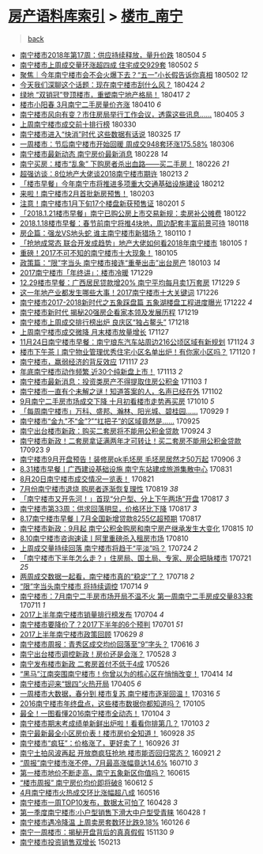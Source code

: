 [房产语料库索引](../../README.md)  > [楼市_南宁](楼市_南宁.md)
====
> [back](../README.md)

- [南宁楼市2018年第17周：供应持续释放，量升价跌](http://jkwz.applinzi.com/ittc/7099191911829210118.html#%E5%8D%97%E5%AE%81%E6%A5%BC%E5%B8%822018%E5%B9%B4%E7%AC%AC17%E5%91%A8%EF%BC%9A%E4%BE%9B%E5%BA%94%E6%8C%81%E7%BB%AD%E9%87%8A%E6%94%BE%EF%BC%8C%E9%87%8F%E5%8D%87%E4%BB%B7%E8%B7%8C) 180504 *5* 
- [南宁楼市上周成交量环涨超四成 住宅成交929套](http://jkwz.applinzi.com/ittc/7098645940791673867.html#%E5%8D%97%E5%AE%81%E6%A5%BC%E5%B8%82%E4%B8%8A%E5%91%A8%E6%88%90%E4%BA%A4%E9%87%8F%E7%8E%AF%E6%B6%A8%E8%B6%85%E5%9B%9B%E6%88%90+%E4%BD%8F%E5%AE%85%E6%88%90%E4%BA%A4929%E5%A5%97) 180502 *5* 
- [聚焦｜今年南宁楼市会不会火爆下去？“五一”小长假告诉你真相](http://jkwz.applinzi.com/ittc/7098530850293679114.html#%E8%81%9A%E7%84%A6%EF%BD%9C%E4%BB%8A%E5%B9%B4%E5%8D%97%E5%AE%81%E6%A5%BC%E5%B8%82%E4%BC%9A%E4%B8%8D%E4%BC%9A%E7%81%AB%E7%88%86%E4%B8%8B%E5%8E%BB%EF%BC%9F%E2%80%9C%E4%BA%94%E4%B8%80%E2%80%9D%E5%B0%8F%E9%95%BF%E5%81%87%E5%91%8A%E8%AF%89%E4%BD%A0%E7%9C%9F%E7%9B%B8) 180502 *12* 
- [今天我们深聊这个话题：现在南宁楼市刮什么风？](http://jkwz.applinzi.com/ittc/7095567694315389969.html#%E4%BB%8A%E5%A4%A9%E6%88%91%E4%BB%AC%E6%B7%B1%E8%81%8A%E8%BF%99%E4%B8%AA%E8%AF%9D%E9%A2%98%EF%BC%9A%E7%8E%B0%E5%9C%A8%E5%8D%97%E5%AE%81%E6%A5%BC%E5%B8%82%E5%88%AE%E4%BB%80%E4%B9%88%E9%A3%8E%EF%BC%9F) 180424 *2* 
- [绿地 “双销冠”登顶楼市，重塑南宁地产格局！](http://jkwz.applinzi.com/ittc/7093004265226503179.html#%E7%BB%BF%E5%9C%B0+%E2%80%9C%E5%8F%8C%E9%94%80%E5%86%A0%E2%80%9D%E7%99%BB%E9%A1%B6%E6%A5%BC%E5%B8%82%EF%BC%8C%E9%87%8D%E5%A1%91%E5%8D%97%E5%AE%81%E5%9C%B0%E4%BA%A7%E6%A0%BC%E5%B1%80%EF%BC%81) 180417 *2* 
- [楼市小阳春 3月南宁二手房量价齐涨](http://jkwz.applinzi.com/ittc/7090370252175311889.html#%E6%A5%BC%E5%B8%82%E5%B0%8F%E9%98%B3%E6%98%A5+3%E6%9C%88%E5%8D%97%E5%AE%81%E4%BA%8C%E6%89%8B%E6%88%BF%E9%87%8F%E4%BB%B7%E9%BD%90%E6%B6%A8) 180410 *6* 
- [南宁楼市风向有变？市住房局举行工作会议，透露这些讯息……](http://jkwz.applinzi.com/ittc/7088154131867108368.html#%E5%8D%97%E5%AE%81%E6%A5%BC%E5%B8%82%E9%A3%8E%E5%90%91%E6%9C%89%E5%8F%98%EF%BC%9F%E5%B8%82%E4%BD%8F%E6%88%BF%E5%B1%80%E4%B8%BE%E8%A1%8C%E5%B7%A5%E4%BD%9C%E4%BC%9A%E8%AE%AE%EF%BC%8C%E9%80%8F%E9%9C%B2%E8%BF%99%E4%BA%9B%E8%AE%AF%E6%81%AF%E2%80%A6%E2%80%A6) 180405 *3* 
- [上周南宁楼市成交前十排行榜](http://jkwz.applinzi.com/ittc/7086215149306512394.html#%E4%B8%8A%E5%91%A8%E5%8D%97%E5%AE%81%E6%A5%BC%E5%B8%82%E6%88%90%E4%BA%A4%E5%89%8D%E5%8D%81%E6%8E%92%E8%A1%8C%E6%A6%9C) 180330  
- [南宁楼市进入“快消”时代 这些数据有话说](http://jkwz.applinzi.com/ittc/7084343728875766790.html#%E5%8D%97%E5%AE%81%E6%A5%BC%E5%B8%82%E8%BF%9B%E5%85%A5%E2%80%9C%E5%BF%AB%E6%B6%88%E2%80%9D%E6%97%B6%E4%BB%A3+%E8%BF%99%E4%BA%9B%E6%95%B0%E6%8D%AE%E6%9C%89%E8%AF%9D%E8%AF%B4) 180325 *17* 
- [一周楼市：节后南宁楼市开始回暖 周成交948套环涨175.58%](http://jkwz.applinzi.com/ittc/7077319199032869904.html#%E4%B8%80%E5%91%A8%E6%A5%BC%E5%B8%82%EF%BC%9A%E8%8A%82%E5%90%8E%E5%8D%97%E5%AE%81%E6%A5%BC%E5%B8%82%E5%BC%80%E5%A7%8B%E5%9B%9E%E6%9A%96+%E5%91%A8%E6%88%90%E4%BA%A4948%E5%A5%97%E7%8E%AF%E6%B6%A8175.58%25) 180306  
- [南宁楼市最新动态 南宁房价最新消息](http://jkwz.applinzi.com/ittc/7075103853517472785.html#%E5%8D%97%E5%AE%81%E6%A5%BC%E5%B8%82%E6%9C%80%E6%96%B0%E5%8A%A8%E6%80%81+%E5%8D%97%E5%AE%81%E6%88%BF%E4%BB%B7%E6%9C%80%E6%96%B0%E6%B6%88%E6%81%AF) 180228 *14* 
- [南宁买房：楼市“乱象” 下购房者杀出血路——买二手房！](http://jkwz.applinzi.com/ittc/7074466888900150283.html#%E5%8D%97%E5%AE%81%E4%B9%B0%E6%88%BF%EF%BC%9A%E6%A5%BC%E5%B8%82%E2%80%9C%E4%B9%B1%E8%B1%A1%E2%80%9D+%E4%B8%8B%E8%B4%AD%E6%88%BF%E8%80%85%E6%9D%80%E5%87%BA%E8%A1%80%E8%B7%AF%E2%80%94%E2%80%94%E4%B9%B0%E4%BA%8C%E6%89%8B%E6%88%BF%EF%BC%81) 180226 *21* 
- [超强访谈：8位地产大佬谈2018南宁楼市期许](http://jkwz.applinzi.com/ittc/7069537457341465611.html#%E8%B6%85%E5%BC%BA%E8%AE%BF%E8%B0%88%EF%BC%9A8%E4%BD%8D%E5%9C%B0%E4%BA%A7%E5%A4%A7%E4%BD%AC%E8%B0%882018%E5%8D%97%E5%AE%81%E6%A5%BC%E5%B8%82%E6%9C%9F%E8%AE%B8) 180213 *2* 
- [「楼市早餐」今年南宁市将推进多项重大交通基础设施建设](http://jkwz.applinzi.com/ittc/7069142049171702795.html#%E3%80%8C%E6%A5%BC%E5%B8%82%E6%97%A9%E9%A4%90%E3%80%8D%E4%BB%8A%E5%B9%B4%E5%8D%97%E5%AE%81%E5%B8%82%E5%B0%86%E6%8E%A8%E8%BF%9B%E5%A4%9A%E9%A1%B9%E9%87%8D%E5%A4%A7%E4%BA%A4%E9%80%9A%E5%9F%BA%E7%A1%80%E8%AE%BE%E6%96%BD%E5%BB%BA%E8%AE%BE) 180212  
- [来啦！南宁楼市2月首批新房预售！](http://jkwz.applinzi.com/ittc/7065795634819236880.html#%E6%9D%A5%E5%95%A6%EF%BC%81%E5%8D%97%E5%AE%81%E6%A5%BC%E5%B8%822%E6%9C%88%E9%A6%96%E6%89%B9%E6%96%B0%E6%88%BF%E9%A2%84%E5%94%AE%EF%BC%81) 180203  
- [注意！南宁楼市1月下旬17个楼盘新获预售证](http://jkwz.applinzi.com/ittc/7064896306986615815.html#%E6%B3%A8%E6%84%8F%EF%BC%81%E5%8D%97%E5%AE%81%E6%A5%BC%E5%B8%821%E6%9C%88%E4%B8%8B%E6%97%AC17%E4%B8%AA%E6%A5%BC%E7%9B%98%E6%96%B0%E8%8E%B7%E9%A2%84%E5%94%AE%E8%AF%81) 180201 *5* 
- [「2018.1.21楼市早餐」南宁已购公房上市交易新规：卖房补公摊费](http://jkwz.applinzi.com/ittc/7061355916232754182.html#%E3%80%8C2018.1.21%E6%A5%BC%E5%B8%82%E6%97%A9%E9%A4%90%E3%80%8D%E5%8D%97%E5%AE%81%E5%B7%B2%E8%B4%AD%E5%85%AC%E6%88%BF%E4%B8%8A%E5%B8%82%E4%BA%A4%E6%98%93%E6%96%B0%E8%A7%84%EF%BC%9A%E5%8D%96%E6%88%BF%E8%A1%A5%E5%85%AC%E6%91%8A%E8%B4%B9) 180122  
- [2018.1.18楼市早餐：春节前南宁将推4块地，周边配套丰富前景可待](http://jkwz.applinzi.com/ittc/7059874237332849671.html#2018.1.18%E6%A5%BC%E5%B8%82%E6%97%A9%E9%A4%90%EF%BC%9A%E6%98%A5%E8%8A%82%E5%89%8D%E5%8D%97%E5%AE%81%E5%B0%86%E6%8E%A84%E5%9D%97%E5%9C%B0%EF%BC%8C%E5%91%A8%E8%BE%B9%E9%85%8D%E5%A5%97%E4%B8%B0%E5%AF%8C%E5%89%8D%E6%99%AF%E5%8F%AF%E5%BE%85) 180118  
- [房企篇：强龙VS地头蛇 谁主南宁楼市新猎场？](http://jkwz.applinzi.com/ittc/7056909270241510406.html#%E6%88%BF%E4%BC%81%E7%AF%87%EF%BC%9A%E5%BC%BA%E9%BE%99VS%E5%9C%B0%E5%A4%B4%E8%9B%87+%E8%B0%81%E4%B8%BB%E5%8D%97%E5%AE%81%E6%A5%BC%E5%B8%82%E6%96%B0%E7%8C%8E%E5%9C%BA%EF%BC%9F) 180110 *1* 
- [「抢地成常态 联合开发成趋势」地产大佬如何看2018年南宁楼市](http://jkwz.applinzi.com/ittc/7055218606583841809.html#%E3%80%8C%E6%8A%A2%E5%9C%B0%E6%88%90%E5%B8%B8%E6%80%81+%E8%81%94%E5%90%88%E5%BC%80%E5%8F%91%E6%88%90%E8%B6%8B%E5%8A%BF%E3%80%8D%E5%9C%B0%E4%BA%A7%E5%A4%A7%E4%BD%AC%E5%A6%82%E4%BD%95%E7%9C%8B2018%E5%B9%B4%E5%8D%97%E5%AE%81%E6%A5%BC%E5%B8%82) 180105 *1* 
- [重磅！2017不可不知的南宁楼市十大现象！](http://jkwz.applinzi.com/ittc/7055041962699129862.html#%E9%87%8D%E7%A3%85%EF%BC%812017%E4%B8%8D%E5%8F%AF%E4%B8%8D%E7%9F%A5%E7%9A%84%E5%8D%97%E5%AE%81%E6%A5%BC%E5%B8%82%E5%8D%81%E5%A4%A7%E7%8E%B0%E8%B1%A1%EF%BC%81) 180105  
- [政策篇：“限”字当头 南宁楼市接连“重拳出击”出台房产](http://jkwz.applinzi.com/ittc/7054290945548223494.html#%E6%94%BF%E7%AD%96%E7%AF%87%EF%BC%9A%E2%80%9C%E9%99%90%E2%80%9D%E5%AD%97%E5%BD%93%E5%A4%B4+%E5%8D%97%E5%AE%81%E6%A5%BC%E5%B8%82%E6%8E%A5%E8%BF%9E%E2%80%9C%E9%87%8D%E6%8B%B3%E5%87%BA%E5%87%BB%E2%80%9D%E5%87%BA%E5%8F%B0%E6%88%BF%E4%BA%A7) 180103 *14* 
- [2017南宁楼市「年终讲」：楼市冷暖](http://jkwz.applinzi.com/ittc/7052533672572355600.html#2017%E5%8D%97%E5%AE%81%E6%A5%BC%E5%B8%82%E3%80%8C%E5%B9%B4%E7%BB%88%E8%AE%B2%E3%80%8D%EF%BC%9A%E6%A5%BC%E5%B8%82%E5%86%B7%E6%9A%96) 171229  
- [12.29楼市早餐：广西居民贷款增20% 南宁平均每月卖1万套房](http://jkwz.applinzi.com/ittc/7052515098512327697.html#12.29%E6%A5%BC%E5%B8%82%E6%97%A9%E9%A4%90%EF%BC%9A%E5%B9%BF%E8%A5%BF%E5%B1%85%E6%B0%91%E8%B4%B7%E6%AC%BE%E5%A2%9E20%25+%E5%8D%97%E5%AE%81%E5%B9%B3%E5%9D%87%E6%AF%8F%E6%9C%88%E5%8D%961%E4%B8%87%E5%A5%97%E6%88%BF) 171229 *5* 
- [这一年地产业都发生哪些大事！2017南宁楼市十大关键词](http://jkwz.applinzi.com/ittc/7051350284654085137.html#%E8%BF%99%E4%B8%80%E5%B9%B4%E5%9C%B0%E4%BA%A7%E4%B8%9A%E9%83%BD%E5%8F%91%E7%94%9F%E5%93%AA%E4%BA%9B%E5%A4%A7%E4%BA%8B%EF%BC%812017%E5%8D%97%E5%AE%81%E6%A5%BC%E5%B8%82%E5%8D%81%E5%A4%A7%E5%85%B3%E9%94%AE%E8%AF%8D) 171226  
- [南宁楼市2017-2018新时代之五象踩盘篇 五象湖楼盘工程进度曝光](http://jkwz.applinzi.com/ittc/7049909514847912976.html#%E5%8D%97%E5%AE%81%E6%A5%BC%E5%B8%822017-2018%E6%96%B0%E6%97%B6%E4%BB%A3%E4%B9%8B%E4%BA%94%E8%B1%A1%E8%B8%A9%E7%9B%98%E7%AF%87+%E4%BA%94%E8%B1%A1%E6%B9%96%E6%A5%BC%E7%9B%98%E5%B7%A5%E7%A8%8B%E8%BF%9B%E5%BA%A6%E6%9B%9D%E5%85%89) 171222 *4* 
- [南宁楼市新时代 揭秘20强房企看家本领及发展历程](http://jkwz.applinzi.com/ittc/7048756081306633233.html#%E5%8D%97%E5%AE%81%E6%A5%BC%E5%B8%82%E6%96%B0%E6%97%B6%E4%BB%A3+%E6%8F%AD%E7%A7%9820%E5%BC%BA%E6%88%BF%E4%BC%81%E7%9C%8B%E5%AE%B6%E6%9C%AC%E9%A2%86%E5%8F%8A%E5%8F%91%E5%B1%95%E5%8E%86%E7%A8%8B) 171219  
- [南宁楼市上周成交排行榜出炉 良庆区“独占鳌头”](http://jkwz.applinzi.com/ittc/7048428338429821969.html#%E5%8D%97%E5%AE%81%E6%A5%BC%E5%B8%82%E4%B8%8A%E5%91%A8%E6%88%90%E4%BA%A4%E6%8E%92%E8%A1%8C%E6%A6%9C%E5%87%BA%E7%82%89+%E8%89%AF%E5%BA%86%E5%8C%BA%E2%80%9C%E7%8B%AC%E5%8D%A0%E9%B3%8C%E5%A4%B4%E2%80%9D) 171218  
- [上周南宁楼市成交微降 月末楼市放量增长](http://jkwz.applinzi.com/ittc/7040681254842795024.html#%E4%B8%8A%E5%91%A8%E5%8D%97%E5%AE%81%E6%A5%BC%E5%B8%82%E6%88%90%E4%BA%A4%E5%BE%AE%E9%99%8D+%E6%9C%88%E6%9C%AB%E6%A5%BC%E5%B8%82%E6%94%BE%E9%87%8F%E5%A2%9E%E9%95%BF) 171127  
- [11月24日南宁楼市早餐：南宁琅东汽车站周边216公顷区域有新规划](http://jkwz.applinzi.com/ittc/7039480170879124497.html#11%E6%9C%8824%E6%97%A5%E5%8D%97%E5%AE%81%E6%A5%BC%E5%B8%82%E6%97%A9%E9%A4%90%EF%BC%9A%E5%8D%97%E5%AE%81%E7%90%85%E4%B8%9C%E6%B1%BD%E8%BD%A6%E7%AB%99%E5%91%A8%E8%BE%B9216%E5%85%AC%E9%A1%B7%E5%8C%BA%E5%9F%9F%E6%9C%89%E6%96%B0%E8%A7%84%E5%88%92) 171124 *3* 
- [楼市下午茶丨南宁物业管理优秀住宅小区名单出炉！有你家小区吗？](http://jkwz.applinzi.com/ittc/7038124354775286801.html#%E6%A5%BC%E5%B8%82%E4%B8%8B%E5%8D%88%E8%8C%B6%E4%B8%A8%E5%8D%97%E5%AE%81%E7%89%A9%E4%B8%9A%E7%AE%A1%E7%90%86%E4%BC%98%E7%A7%80%E4%BD%8F%E5%AE%85%E5%B0%8F%E5%8C%BA%E5%90%8D%E5%8D%95%E5%87%BA%E7%82%89%EF%BC%81%E6%9C%89%E4%BD%A0%E5%AE%B6%E5%B0%8F%E5%8C%BA%E5%90%97%EF%BC%9F) 171120 *1* 
- [南宁楼市，羸弱经济的背反效应](http://jkwz.applinzi.com/ittc/7036890284485510160.html#%E5%8D%97%E5%AE%81%E6%A5%BC%E5%B8%82%EF%BC%8C%E7%BE%B8%E5%BC%B1%E7%BB%8F%E6%B5%8E%E7%9A%84%E8%83%8C%E5%8F%8D%E6%95%88%E5%BA%94) 171117 *23* 
- [年底南宁楼市动作频繁 近30个纯新盘上市！](http://jkwz.applinzi.com/ittc/7035370593778664465.html#%E5%B9%B4%E5%BA%95%E5%8D%97%E5%AE%81%E6%A5%BC%E5%B8%82%E5%8A%A8%E4%BD%9C%E9%A2%91%E7%B9%81+%E8%BF%9130%E4%B8%AA%E7%BA%AF%E6%96%B0%E7%9B%98%E4%B8%8A%E5%B8%82%EF%BC%81) 171113 *2* 
- [南宁楼市最新消息：投资类房产不得提取住房公积金](http://jkwz.applinzi.com/ittc/7031719689955312657.html#%E5%8D%97%E5%AE%81%E6%A5%BC%E5%B8%82%E6%9C%80%E6%96%B0%E6%B6%88%E6%81%AF%EF%BC%9A%E6%8A%95%E8%B5%84%E7%B1%BB%E6%88%BF%E4%BA%A7%E4%B8%8D%E5%BE%97%E6%8F%90%E5%8F%96%E4%BD%8F%E6%88%BF%E5%85%AC%E7%A7%AF%E9%87%91) 171103 *1* 
- [南宁楼市一直有个未解之谜！知道答案的人，名声已经在外](http://jkwz.applinzi.com/ittc/7031391115322852368.html#%E5%8D%97%E5%AE%81%E6%A5%BC%E5%B8%82%E4%B8%80%E7%9B%B4%E6%9C%89%E4%B8%AA%E6%9C%AA%E8%A7%A3%E4%B9%8B%E8%B0%9C%EF%BC%81%E7%9F%A5%E9%81%93%E7%AD%94%E6%A1%88%E7%9A%84%E4%BA%BA%EF%BC%8C%E5%90%8D%E5%A3%B0%E5%B7%B2%E7%BB%8F%E5%9C%A8%E5%A4%96) 171102  
- [9月南宁二手房市场成交下降 十月初看楼市走势再买房](http://jkwz.applinzi.com/ittc/7022850410027680785.html#9%E6%9C%88%E5%8D%97%E5%AE%81%E4%BA%8C%E6%89%8B%E6%88%BF%E5%B8%82%E5%9C%BA%E6%88%90%E4%BA%A4%E4%B8%8B%E9%99%8D+%E5%8D%81%E6%9C%88%E5%88%9D%E7%9C%8B%E6%A5%BC%E5%B8%82%E8%B5%B0%E5%8A%BF%E5%86%8D%E4%B9%B0%E6%88%BF) 171010 *5* 
- [「每周南宁楼市」万科、盛邦、瀚林、阳光城、碧桂园……](http://jkwz.applinzi.com/ittc/7018822845306766353.html#%E3%80%8C%E6%AF%8F%E5%91%A8%E5%8D%97%E5%AE%81%E6%A5%BC%E5%B8%82%E3%80%8D%E4%B8%87%E7%A7%91%E3%80%81%E7%9B%9B%E9%82%A6%E3%80%81%E7%80%9A%E6%9E%97%E3%80%81%E9%98%B3%E5%85%89%E5%9F%8E%E3%80%81%E7%A2%A7%E6%A1%82%E5%9B%AD%E2%80%A6%E2%80%A6) 170929 *1* 
- [南宁楼市“金九”不“金”?”“扛把子”的区域竟然是……](http://jkwz.applinzi.com/ittc/7017308407860823057.html#%E5%8D%97%E5%AE%81%E6%A5%BC%E5%B8%82%E2%80%9C%E9%87%91%E4%B9%9D%E2%80%9D%E4%B8%8D%E2%80%9C%E9%87%91%E2%80%9D%3F%E2%80%9D%E2%80%9C%E6%89%9B%E6%8A%8A%E5%AD%90%E2%80%9D%E7%9A%84%E5%8C%BA%E5%9F%9F%E7%AB%9F%E7%84%B6%E6%98%AF%E2%80%A6%E2%80%A6) 170925  
- [南宁出台楼市新政：购买二套房将不能用公积金贷款](http://jkwz.applinzi.com/ittc/7016797270404760592.html#%E5%8D%97%E5%AE%81%E5%87%BA%E5%8F%B0%E6%A5%BC%E5%B8%82%E6%96%B0%E6%94%BF%EF%BC%9A%E8%B4%AD%E4%B9%B0%E4%BA%8C%E5%A5%97%E6%88%BF%E5%B0%86%E4%B8%8D%E8%83%BD%E7%94%A8%E5%85%AC%E7%A7%AF%E9%87%91%E8%B4%B7%E6%AC%BE) 170924 *3* 
- [南宁楼市新政！二套房拿证满两年才可转让！买二套房不能用公积金贷款](http://jkwz.applinzi.com/ittc/7016498560839975952.html#%E5%8D%97%E5%AE%81%E6%A5%BC%E5%B8%82%E6%96%B0%E6%94%BF%EF%BC%81%E4%BA%8C%E5%A5%97%E6%88%BF%E6%8B%BF%E8%AF%81%E6%BB%A1%E4%B8%A4%E5%B9%B4%E6%89%8D%E5%8F%AF%E8%BD%AC%E8%AE%A9%EF%BC%81%E4%B9%B0%E4%BA%8C%E5%A5%97%E6%88%BF%E4%B8%8D%E8%83%BD%E7%94%A8%E5%85%AC%E7%A7%AF%E9%87%91%E8%B4%B7%E6%AC%BE) 170923 *9* 
- [南宁楼市9月开盘预告！装修房pk毛坯房 毛坯房居然才50万起](http://jkwz.applinzi.com/ittc/7010210183568163856.html#%E5%8D%97%E5%AE%81%E6%A5%BC%E5%B8%829%E6%9C%88%E5%BC%80%E7%9B%98%E9%A2%84%E5%91%8A%EF%BC%81%E8%A3%85%E4%BF%AE%E6%88%BFpk%E6%AF%9B%E5%9D%AF%E6%88%BF+%E6%AF%9B%E5%9D%AF%E6%88%BF%E5%B1%85%E7%84%B6%E6%89%8D50%E4%B8%87%E8%B5%B7) 170906 *3* 
- [8.31楼市早餐丨广西建设基础设施 南宁东站建成旅游集散中心](http://jkwz.applinzi.com/ittc/7007899704430691344.html#8.31%E6%A5%BC%E5%B8%82%E6%97%A9%E9%A4%90%E4%B8%A8%E5%B9%BF%E8%A5%BF%E5%BB%BA%E8%AE%BE%E5%9F%BA%E7%A1%80%E8%AE%BE%E6%96%BD+%E5%8D%97%E5%AE%81%E4%B8%9C%E7%AB%99%E5%BB%BA%E6%88%90%E6%97%85%E6%B8%B8%E9%9B%86%E6%95%A3%E4%B8%AD%E5%BF%83) 170831  
- [8月20日南宁楼市成交情况一览表！](http://jkwz.applinzi.com/ittc/7004189137073341457.html#8%E6%9C%8820%E6%97%A5%E5%8D%97%E5%AE%81%E6%A5%BC%E5%B8%82%E6%88%90%E4%BA%A4%E6%83%85%E5%86%B5%E4%B8%80%E8%A7%88%E8%A1%A8%EF%BC%81) 170821  
- [7月份南宁楼市退烧 购房者逐渐恢复理性](http://jkwz.applinzi.com/ittc/7003430723741287441.html#7%E6%9C%88%E4%BB%BD%E5%8D%97%E5%AE%81%E6%A5%BC%E5%B8%82%E9%80%80%E7%83%A7+%E8%B4%AD%E6%88%BF%E8%80%85%E9%80%90%E6%B8%90%E6%81%A2%E5%A4%8D%E7%90%86%E6%80%A7) 170819 *38* 
- [「南宁楼市又开先河！」首现“分户型、分上下午两场”开盘](http://jkwz.applinzi.com/ittc/7002855484191933457.html#%E3%80%8C%E5%8D%97%E5%AE%81%E6%A5%BC%E5%B8%82%E5%8F%88%E5%BC%80%E5%85%88%E6%B2%B3%EF%BC%81%E3%80%8D%E9%A6%96%E7%8E%B0%E2%80%9C%E5%88%86%E6%88%B7%E5%9E%8B%E3%80%81%E5%88%86%E4%B8%8A%E4%B8%8B%E5%8D%88%E4%B8%A4%E5%9C%BA%E2%80%9D%E5%BC%80%E7%9B%98) 170817 *3* 
- [南宁楼市第33周：供求回落明显，价格环比下降](http://jkwz.applinzi.com/ittc/7002712253873521680.html#%E5%8D%97%E5%AE%81%E6%A5%BC%E5%B8%82%E7%AC%AC33%E5%91%A8%EF%BC%9A%E4%BE%9B%E6%B1%82%E5%9B%9E%E8%90%BD%E6%98%8E%E6%98%BE%EF%BC%8C%E4%BB%B7%E6%A0%BC%E7%8E%AF%E6%AF%94%E4%B8%8B%E9%99%8D) 170817 *3* 
- [8.17南宁楼市早餐丨7月全国新增贷款8255亿超预期](http://jkwz.applinzi.com/ittc/7002710731001431056.html#8.17%E5%8D%97%E5%AE%81%E6%A5%BC%E5%B8%82%E6%97%A9%E9%A4%90%E4%B8%A87%E6%9C%88%E5%85%A8%E5%9B%BD%E6%96%B0%E5%A2%9E%E8%B4%B7%E6%AC%BE8255%E4%BA%BF%E8%B6%85%E9%A2%84%E6%9C%9F) 170817  
- [南宁楼市新政：9月起 南宁公积金购房和南宁房产继承发生大变化](http://jkwz.applinzi.com/ittc/7002027952920069136.html#%E5%8D%97%E5%AE%81%E6%A5%BC%E5%B8%82%E6%96%B0%E6%94%BF%EF%BC%9A9%E6%9C%88%E8%B5%B7+%E5%8D%97%E5%AE%81%E5%85%AC%E7%A7%AF%E9%87%91%E8%B4%AD%E6%88%BF%E5%92%8C%E5%8D%97%E5%AE%81%E6%88%BF%E4%BA%A7%E7%BB%A7%E6%89%BF%E5%8F%91%E7%94%9F%E5%A4%A7%E5%8F%98%E5%8C%96) 170815 *10* 
- [8.10南宁楼市咨询速读丨阿里重磅杀入租房市场](http://jkwz.applinzi.com/ittc/7000120710394283025.html#8.10%E5%8D%97%E5%AE%81%E6%A5%BC%E5%B8%82%E5%92%A8%E8%AF%A2%E9%80%9F%E8%AF%BB%E4%B8%A8%E9%98%BF%E9%87%8C%E9%87%8D%E7%A3%85%E6%9D%80%E5%85%A5%E7%A7%9F%E6%88%BF%E5%B8%82%E5%9C%BA) 170810  
- [上周成交量持续回落 南宁楼市将趋于“平淡”吗？](http://jkwz.applinzi.com/ittc/6993909887829279761.html#%E4%B8%8A%E5%91%A8%E6%88%90%E4%BA%A4%E9%87%8F%E6%8C%81%E7%BB%AD%E5%9B%9E%E8%90%BD+%E5%8D%97%E5%AE%81%E6%A5%BC%E5%B8%82%E5%B0%86%E8%B6%8B%E4%BA%8E%E2%80%9C%E5%B9%B3%E6%B7%A1%E2%80%9D%E5%90%97%EF%BC%9F) 170724 *2* 
- [「南宁楼市下半年怎么走？」住房局、国土局、专家、房企把脉楼市](http://jkwz.applinzi.com/ittc/6992729613925876753.html#%E3%80%8C%E5%8D%97%E5%AE%81%E6%A5%BC%E5%B8%82%E4%B8%8B%E5%8D%8A%E5%B9%B4%E6%80%8E%E4%B9%88%E8%B5%B0%EF%BC%9F%E3%80%8D%E4%BD%8F%E6%88%BF%E5%B1%80%E3%80%81%E5%9B%BD%E5%9C%9F%E5%B1%80%E3%80%81%E4%B8%93%E5%AE%B6%E3%80%81%E6%88%BF%E4%BC%81%E6%8A%8A%E8%84%89%E6%A5%BC%E5%B8%82) 170721 *25* 
- [两周成交数据一起看，南宁楼市真的“稳定”了？](http://jkwz.applinzi.com/ittc/6991699597649773585.html#%E4%B8%A4%E5%91%A8%E6%88%90%E4%BA%A4%E6%95%B0%E6%8D%AE%E4%B8%80%E8%B5%B7%E7%9C%8B%EF%BC%8C%E5%8D%97%E5%AE%81%E6%A5%BC%E5%B8%82%E7%9C%9F%E7%9A%84%E2%80%9C%E7%A8%B3%E5%AE%9A%E2%80%9D%E4%BA%86%EF%BC%9F) 170718 *2* 
- [“限”字当头南宁楼市 将持续调控](http://jkwz.applinzi.com/ittc/6990074589441688592.html#%E2%80%9C%E9%99%90%E2%80%9D%E5%AD%97%E5%BD%93%E5%A4%B4%E5%8D%97%E5%AE%81%E6%A5%BC%E5%B8%82+%E5%B0%86%E6%8C%81%E7%BB%AD%E8%B0%83%E6%8E%A7) 170714 *9* 
- [南宁楼市：7月南宁二手房市场开局不温不火 第一周南宁二手房成交量833套](http://jkwz.applinzi.com/ittc/6989061050660815889.html#%E5%8D%97%E5%AE%81%E6%A5%BC%E5%B8%82%EF%BC%9A7%E6%9C%88%E5%8D%97%E5%AE%81%E4%BA%8C%E6%89%8B%E6%88%BF%E5%B8%82%E5%9C%BA%E5%BC%80%E5%B1%80%E4%B8%8D%E6%B8%A9%E4%B8%8D%E7%81%AB+%E7%AC%AC%E4%B8%80%E5%91%A8%E5%8D%97%E5%AE%81%E4%BA%8C%E6%89%8B%E6%88%BF%E6%88%90%E4%BA%A4%E9%87%8F833%E5%A5%97) 170711 *1* 
- [2017上半年南宁楼市销量排行榜发布](http://jkwz.applinzi.com/ittc/6986120167959299076.html#2017%E4%B8%8A%E5%8D%8A%E5%B9%B4%E5%8D%97%E5%AE%81%E6%A5%BC%E5%B8%82%E9%94%80%E9%87%8F%E6%8E%92%E8%A1%8C%E6%A6%9C%E5%8F%91%E5%B8%83) 170704 *4* 
- [南宁楼市要降价了？2017下半年的6个预判](http://jkwz.applinzi.com/ittc/6985311695193768965.html#%E5%8D%97%E5%AE%81%E6%A5%BC%E5%B8%82%E8%A6%81%E9%99%8D%E4%BB%B7%E4%BA%86%EF%BC%9F2017%E4%B8%8B%E5%8D%8A%E5%B9%B4%E7%9A%846%E4%B8%AA%E9%A2%84%E5%88%A4) 170701 *51* 
- [2017上半年南宁楼市政策回顾](http://jkwz.applinzi.com/ittc/6984639018581885956.html#2017%E4%B8%8A%E5%8D%8A%E5%B9%B4%E5%8D%97%E5%AE%81%E6%A5%BC%E5%B8%82%E6%94%BF%E7%AD%96%E5%9B%9E%E9%A1%BE) 170629 *8* 
- [南宁楼市周报：青秀区成交均价回落至“9”字头？](http://jkwz.applinzi.com/ittc/6979079756547884037.html#%E5%8D%97%E5%AE%81%E6%A5%BC%E5%B8%82%E5%91%A8%E6%8A%A5%EF%BC%9A%E9%9D%92%E7%A7%80%E5%8C%BA%E6%88%90%E4%BA%A4%E5%9D%87%E4%BB%B7%E5%9B%9E%E8%90%BD%E8%87%B3%E2%80%9C9%E2%80%9D%E5%AD%97%E5%A4%B4%EF%BC%9F) 170616 *3* 
- [南宁出台楼市调控新政！房价还是会涨？](http://jkwz.applinzi.com/ittc/6972533440019694596.html#%E5%8D%97%E5%AE%81%E5%87%BA%E5%8F%B0%E6%A5%BC%E5%B8%82%E8%B0%83%E6%8E%A7%E6%96%B0%E6%94%BF%EF%BC%81%E6%88%BF%E4%BB%B7%E8%BF%98%E6%98%AF%E4%BC%9A%E6%B6%A8%EF%BC%9F) 170528 *3* 
- [南宁发布楼市新政 二套房首付不低于4成](http://jkwz.applinzi.com/ittc/6972051966896112644.html#%E5%8D%97%E5%AE%81%E5%8F%91%E5%B8%83%E6%A5%BC%E5%B8%82%E6%96%B0%E6%94%BF+%E4%BA%8C%E5%A5%97%E6%88%BF%E9%A6%96%E4%BB%98%E4%B8%8D%E4%BD%8E%E4%BA%8E4%E6%88%90) 170526  
- [“黑马”江南突围南宁楼市！你曾以为的核心区在悄悄改变！](http://jkwz.applinzi.com/ittc/6956354553652970501.html#%E2%80%9C%E9%BB%91%E9%A9%AC%E2%80%9D%E6%B1%9F%E5%8D%97%E7%AA%81%E5%9B%B4%E5%8D%97%E5%AE%81%E6%A5%BC%E5%B8%82%EF%BC%81%E4%BD%A0%E6%9B%BE%E4%BB%A5%E4%B8%BA%E7%9A%84%E6%A0%B8%E5%BF%83%E5%8C%BA%E5%9C%A8%E6%82%84%E6%82%84%E6%94%B9%E5%8F%98%EF%BC%81) 170414 *14* 
- [南宁楼市迎来“银四”火热开局](http://jkwz.applinzi.com/ittc/6953104439895393284.html#%E5%8D%97%E5%AE%81%E6%A5%BC%E5%B8%82%E8%BF%8E%E6%9D%A5%E2%80%9C%E9%93%B6%E5%9B%9B%E2%80%9D%E7%81%AB%E7%83%AD%E5%BC%80%E5%B1%80) 170405 *6* 
- [一周楼市大数据，春分到 楼市复苏 南宁楼市逐渐回温！](http://jkwz.applinzi.com/ittc/6945643726956397572.html#%E4%B8%80%E5%91%A8%E6%A5%BC%E5%B8%82%E5%A4%A7%E6%95%B0%E6%8D%AE%EF%BC%8C%E6%98%A5%E5%88%86%E5%88%B0+%E6%A5%BC%E5%B8%82%E5%A4%8D%E8%8B%8F+%E5%8D%97%E5%AE%81%E6%A5%BC%E5%B8%82%E9%80%90%E6%B8%90%E5%9B%9E%E6%B8%A9%EF%BC%81) 170316 *5* 
- [2016南宁楼市年终盘点，这些楼市数据你都知道吗？](http://jkwz.applinzi.com/ittc/6919710024757937156.html#2016%E5%8D%97%E5%AE%81%E6%A5%BC%E5%B8%82%E5%B9%B4%E7%BB%88%E7%9B%98%E7%82%B9%EF%BC%8C%E8%BF%99%E4%BA%9B%E6%A5%BC%E5%B8%82%E6%95%B0%E6%8D%AE%E4%BD%A0%E9%83%BD%E7%9F%A5%E9%81%93%E5%90%97%EF%BC%9F) 170105  
- [最全！一图看懂2016南宁楼市全动态！](http://jkwz.applinzi.com/ittc/6919330540590466052.html#%E6%9C%80%E5%85%A8%EF%BC%81%E4%B8%80%E5%9B%BE%E7%9C%8B%E6%87%822016%E5%8D%97%E5%AE%81%E6%A5%BC%E5%B8%82%E5%85%A8%E5%8A%A8%E6%80%81%EF%BC%81) 170104 *3* 
- [南宁楼市期末考成绩单新鲜出炉啦！看看你排第几？](http://jkwz.applinzi.com/ittc/6918836237212582916.html#%E5%8D%97%E5%AE%81%E6%A5%BC%E5%B8%82%E6%9C%9F%E6%9C%AB%E8%80%83%E6%88%90%E7%BB%A9%E5%8D%95%E6%96%B0%E9%B2%9C%E5%87%BA%E7%82%89%E5%95%A6%EF%BC%81%E7%9C%8B%E7%9C%8B%E4%BD%A0%E6%8E%92%E7%AC%AC%E5%87%A0%EF%BC%9F) 170103 *2* 
- [南宁最新最全小区房价表！楼市房价全知道！](http://jkwz.applinzi.com/ittc/6882862504966882308.html#%E5%8D%97%E5%AE%81%E6%9C%80%E6%96%B0%E6%9C%80%E5%85%A8%E5%B0%8F%E5%8C%BA%E6%88%BF%E4%BB%B7%E8%A1%A8%EF%BC%81%E6%A5%BC%E5%B8%82%E6%88%BF%E4%BB%B7%E5%85%A8%E7%9F%A5%E9%81%93%EF%BC%81) 160928 *35* 
- [南宁楼市“疯狂”：价格涨了，更好卖了！](http://jkwz.applinzi.com/ittc/6882239086160528389.html#%E5%8D%97%E5%AE%81%E6%A5%BC%E5%B8%82%E2%80%9C%E7%96%AF%E7%8B%82%E2%80%9D%EF%BC%9A%E4%BB%B7%E6%A0%BC%E6%B6%A8%E4%BA%86%EF%BC%8C%E6%9B%B4%E5%A5%BD%E5%8D%96%E4%BA%86%EF%BC%81) 160926 *31* 
- [南宁土拍风波再起 开放商疯狂抢地 楼市能否回归常态？](http://jkwz.applinzi.com/ittc/6880364532098139141.html#%E5%8D%97%E5%AE%81%E5%9C%9F%E6%8B%8D%E9%A3%8E%E6%B3%A2%E5%86%8D%E8%B5%B7+%E5%BC%80%E6%94%BE%E5%95%86%E7%96%AF%E7%8B%82%E6%8A%A2%E5%9C%B0+%E6%A5%BC%E5%B8%82%E8%83%BD%E5%90%A6%E5%9B%9E%E5%BD%92%E5%B8%B8%E6%80%81%EF%BC%9F) 160921 *2* 
- [“周报”南宁楼市涨不停，7月最高涨幅竟达14.6%](http://jkwz.applinzi.com/ittc/6853177113427051525.html#%E2%80%9C%E5%91%A8%E6%8A%A5%E2%80%9D%E5%8D%97%E5%AE%81%E6%A5%BC%E5%B8%82%E6%B6%A8%E4%B8%8D%E5%81%9C%EF%BC%8C7%E6%9C%88%E6%9C%80%E9%AB%98%E6%B6%A8%E5%B9%85%E7%AB%9F%E8%BE%BE14.6%25) 160710 *3* 
- [第一楼市地价不断走高，南宁五象新区你值吗？](http://jkwz.applinzi.com/ittc/6843859898252919813.html#%E7%AC%AC%E4%B8%80%E6%A5%BC%E5%B8%82%E5%9C%B0%E4%BB%B7%E4%B8%8D%E6%96%AD%E8%B5%B0%E9%AB%98%EF%BC%8C%E5%8D%97%E5%AE%81%E4%BA%94%E8%B1%A1%E6%96%B0%E5%8C%BA%E4%BD%A0%E5%80%BC%E5%90%97%EF%BC%9F) 160615  
- [“楼市周报” 南宁房价均价即将破8](http://jkwz.applinzi.com/ittc/6842850400319046661.html#%E2%80%9C%E6%A5%BC%E5%B8%82%E5%91%A8%E6%8A%A5%E2%80%9D+%E5%8D%97%E5%AE%81%E6%88%BF%E4%BB%B7%E5%9D%87%E4%BB%B7%E5%8D%B3%E5%B0%86%E7%A0%B48) 160612 *5* 
- [4月南宁楼市火热成交环比涨幅超八成](http://jkwz.applinzi.com/ittc/6832736238154810373.html#4%E6%9C%88%E5%8D%97%E5%AE%81%E6%A5%BC%E5%B8%82%E7%81%AB%E7%83%AD%E6%88%90%E4%BA%A4%E7%8E%AF%E6%AF%94%E6%B6%A8%E5%B9%85%E8%B6%85%E5%85%AB%E6%88%90) 160516  
- [南宁楼市一周TOP10发布，数据太可怕了](http://jkwz.applinzi.com/ittc/6826103188306281476.html#%E5%8D%97%E5%AE%81%E6%A5%BC%E5%B8%82%E4%B8%80%E5%91%A8TOP10%E5%8F%91%E5%B8%83%EF%BC%8C%E6%95%B0%E6%8D%AE%E5%A4%AA%E5%8F%AF%E6%80%95%E4%BA%86) 160428 *3* 
- [第一季度南宁楼市:小户型销售下滑大中户型受青睐](http://jkwz.applinzi.com/ittc/6826091390618305541.html#%E7%AC%AC%E4%B8%80%E5%AD%A3%E5%BA%A6%E5%8D%97%E5%AE%81%E6%A5%BC%E5%B8%82%3A%E5%B0%8F%E6%88%B7%E5%9E%8B%E9%94%80%E5%94%AE%E4%B8%8B%E6%BB%91%E5%A4%A7%E4%B8%AD%E6%88%B7%E5%9E%8B%E5%8F%97%E9%9D%92%E7%9D%90) 160428 *1* 
- [南宁楼市遇冷降温 上周卖房套数环比跌9.18%](http://jkwz.applinzi.com/ittc/6791562744805458948.html#%E5%8D%97%E5%AE%81%E6%A5%BC%E5%B8%82%E9%81%87%E5%86%B7%E9%99%8D%E6%B8%A9+%E4%B8%8A%E5%91%A8%E5%8D%96%E6%88%BF%E5%A5%97%E6%95%B0%E7%8E%AF%E6%AF%94%E8%B7%8C9.18%25) 160126 *6* 
- [南宁一周楼市：揭秘开盘背后的真真假假](http://jkwz.applinzi.com/ittc/6770522233739150340.html#%E5%8D%97%E5%AE%81%E4%B8%80%E5%91%A8%E6%A5%BC%E5%B8%82%EF%BC%9A%E6%8F%AD%E7%A7%98%E5%BC%80%E7%9B%98%E8%83%8C%E5%90%8E%E7%9A%84%E7%9C%9F%E7%9C%9F%E5%81%87%E5%81%87) 151130 *9* 
- [南宁楼市投资销售双增长](http://jkwz.applinzi.com/ittc/547650611392317816.html#%E5%8D%97%E5%AE%81%E6%A5%BC%E5%B8%82%E6%8A%95%E8%B5%84%E9%94%80%E5%94%AE%E5%8F%8C%E5%A2%9E%E9%95%BF) 150213  
